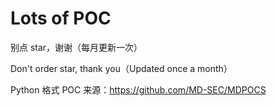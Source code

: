 # Lots of POC

别点 star，谢谢（每月更新一次）

Don't order star, thank you（Updated once a month）



Python 格式 POC 来源：https://github.com/MD-SEC/MDPOCS
